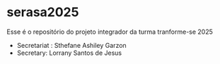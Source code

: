 # serasa2025
Esse é o repositório do projeto integrador da turma tranforme-se 2025


- Secretariat : Sthefane Ashiley Garzon
 - Secretary: Lorrany Santos de Jesus 
